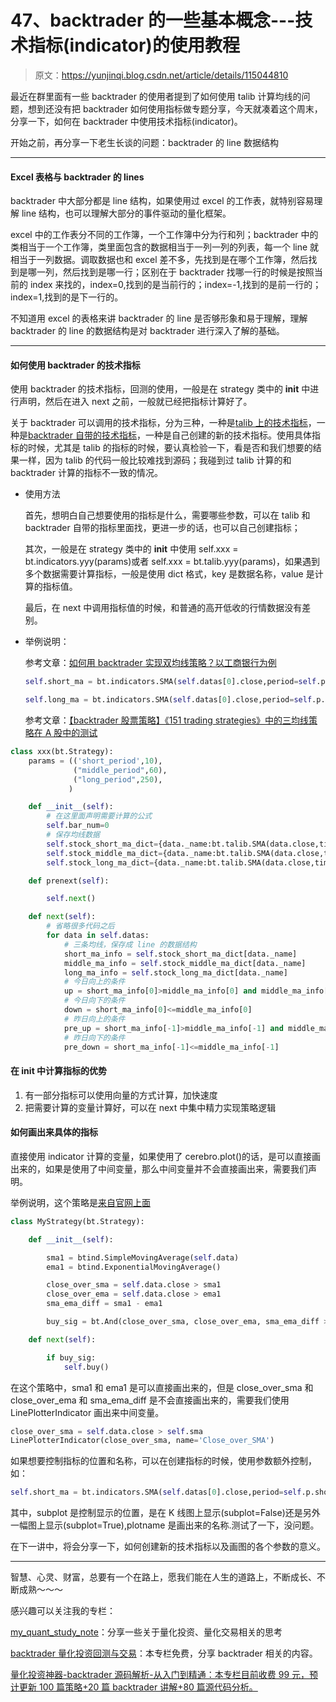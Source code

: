 # 47、backtrader 的一些基本概念---技术指标(indicator)的使用教程

> 原文：<https://yunjinqi.blog.csdn.net/article/details/115044810>

最近在群里面有一些 backtrader 的使用者提到了如何使用 talib 计算均线的问题，想到还没有把 backtrader 如何使用指标做专题分享，今天就凑着这个周末，分享一下，如何在 backtrader 中使用技术指标(indicator)。

开始之前，再分享一下老生长谈的问题：backtrader 的 line 数据结构

* * *

#### Excel 表格与 backtrader 的 lines

backtrader 中大部分都是 line 结构，如果使用过 excel 的工作表，就特别容易理解 line 结构，也可以理解大部分的事件驱动的量化框架。

excel 中的工作表分不同的工作簿，一个工作簿中分为行和列；backtrader 中的类相当于一个工作簿，类里面包含的数据相当于一列一列的列表，每一个 line 就相当于一列数据。调取数据也和 excel 差不多，先找到是在哪个工作簿，然后找到是哪一列，然后找到是哪一行；区别在于 backtrader 找哪一行的时候是按照当前的 index 来找的，index=0,找到的是当前行的；index=-1,找到的是前一行的；index=1,找到的是下一行的。

不知道用 excel 的表格来讲 backtrader 的 line 是否够形象和易于理解，理解 backtrader 的 line 的数据结构是对 backtrader 进行深入了解的基础。

* * *

#### 如何使用 backtrader 的技术指标

使用 backtrader 的技术指标，回测的使用，一般是在 strategy 类中的 __init__ 中进行声明，然后在进入 next 之前，一般就已经把指标计算好了。

关于 backtrader 可以调用的技术指标，分为三种，一种是[talib 上的技术指标](https://www.backtrader.com/docu/talibindautoref/)，一种是[backtrader 自带的技术指标](https://www.backtrader.com/docu/indautoref/)，一种是自己创建的新的技术指标。使用具体指标的时候，尤其是 talib 的指标的时候，要认真检验一下，看是否和我们想要的结果一样，因为 talib 的代码一般比较难找到源码；我碰到过 talib 计算的和 backtrader 计算的指标不一致的情况。

*   使用方法

    首先，想明白自己想要使用的指标是什么，需要哪些参数，可以在 talib 和 backtrader 自带的指标里面找，更进一步的话，也可以自己创建指标；

    其次，一般是在 strategy 类中的 __init__ 中使用 self.xxx = bt.indicators.yyy(params)或者 self.xxx = bt.talib.yyy(params)，如果遇到多个数据需要计算指标，一般是使用 dict 格式，key 是数据名称，value 是计算的指标值。

    最后，在 next 中调用指标值的时候，和普通的高开低收的行情数据没有差别。

*   举例说明：

    参考文章：[如何用 backtrader 实现双均线策略？以工商银行为例](https://yunjinqi.blog.csdn.net/article/details/108039373)

    ```py
    self.short_ma = bt.indicators.SMA(self.datas[0].close,period=self.p.short_window) 

    self.long_ma = bt.indicators.SMA(self.datas[0].close,period=self.p.long_window) 
    ```

    参考文章：[【backtrader 股票策略】《151 trading strategies》中的三均线策略在 A 股中的测试](https://yunjinqi.blog.csdn.net/article/details/111729722)

```py
class xxx(bt.Strategy):
    params = (('short_period',10),
              ("middle_period",60),
              ("long_period",250),
             )

    def __init__(self):
        # 在这里面声明需要计算的公式
        self.bar_num=0
        # 保存均线数据
        self.stock_short_ma_dict={data._name:bt.talib.SMA(data.close,timeperiod=self.p.short_period) for data in self.datas}
        self.stock_middle_ma_dict={data._name:bt.talib.SMA(data.close,timeperiod=self.p.middle_period) for data in self.datas}
        self.stock_long_ma_dict={data._name:bt.talib.SMA(data.close,timeperiod=self.p.long_period) for data in self.datas}

    def prenext(self):

        self.next()

    def next(self):
        # 省略很多代码之后
        for data in self.datas:
            # 三条均线，保存成 line 的数据结构
            short_ma_info = self.stock_short_ma_dict[data._name]
            middle_ma_info = self.stock_middle_ma_dict[data._name]
            long_ma_info = self.stock_long_ma_dict[data._name]
            # 今日向上的条件
            up = short_ma_info[0]>middle_ma_info[0] and middle_ma_info[0]>long_ma_info[0]
            # 今日向下的条件
            down = short_ma_info[0]<=middle_ma_info[0]
            # 昨日向上的条件
            pre_up = short_ma_info[-1]>middle_ma_info[-1] and middle_ma_info[-1]>long_ma_info[-1]
            # 昨日向下的条件
            pre_down = short_ma_info[-1]<=middle_ma_info[-1] 
```

#### 在 __init__ 中计算指标的优势

1.  有一部分指标可以使用向量的方式计算，加快速度
2.  把需要计算的变量计算好，可以在 next 中集中精力实现策略逻辑

#### 如何画出来具体的指标

直接使用 indicator 计算的变量，如果使用了 cerebro.plot()的话，是可以直接画出来的，如果是使用了中间变量，那么中间变量并不会直接画出来，需要我们声明。

举例说明，这个策略是[来自官网上面](https://www.backtrader.com/docu/induse/)

```py
class MyStrategy(bt.Strategy):

    def __init__(self):

        sma1 = btind.SimpleMovingAverage(self.data)
        ema1 = btind.ExponentialMovingAverage()

        close_over_sma = self.data.close > sma1
        close_over_ema = self.data.close > ema1
        sma_ema_diff = sma1 - ema1

        buy_sig = bt.And(close_over_sma, close_over_ema, sma_ema_diff > 0)

    def next(self):

        if buy_sig:
            self.buy() 
```

在这个策略中，sma1 和 ema1 是可以直接画出来的，但是 close_over_sma 和 close_over_ema 和 sma_ema_diff 是不会直接画出来的，需要我们使用 LinePlotterIndicator 画出来中间变量。

```py
close_over_sma = self.data.close > self.sma
LinePlotterIndicator(close_over_sma, name='Close_over_SMA') 
```

如果想要控制指标的位置和名称，可以在创建指标的时候，使用参数额外控制，如：

```py
self.short_ma = bt.indicators.SMA(self.datas[0].close,period=self.p.short_window,subplot=True,plotname="short_ma") 
```

其中，subplot 是控制显示的位置，是在 K 线图上显示(subplot=False)还是另外一幅图上显示(subplot=True),plotname 是画出来的名称.测试了一下，没问题。

在下一讲中，将会分享一下，如何创建新的技术指标以及画图的各个参数的意义。

* * *

智慧、心灵、财富，总要有一个在路上，愿我们能在人生的道路上，不断成长、不断成熟～～～

感兴趣可以关注我的专栏：

[my_quant_study_note](https://www.zhihu.com/column/quant-study)：分享一些关于量化投资、量化交易相关的思考

[backtrader 量化投资回测与交易](https://zhuanlan.zhihu.com/c_1189276087837011968)：本专栏免费，分享 backtrader 相关的内容。

[量化投资神器-backtrader 源码解析-从入门到精通：本专栏目前收费 99 元，预计更新 100 篇策略+20 篇 backtrader 讲解+80 篇源代码分析。](https://link.zhihu.com/?target=https%3A//yunjinqi.blog.csdn.net/article/details/107594251)